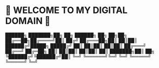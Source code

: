 # 🌌 WELCOME TO MY DIGITAL DOMAIN 🌌  

██████╗ ███████╗██╗ ██╗ ██████╗ ██╗ ██╗██╗ ██╔══██╗██╔════╝██║ ██╔╝ ██╔═══██╗██║ ██║██║ ██████╔╝█████╗ █████╔╝ ██║ ██║██║ ██║██║ ██╔═══╝ ██╔══╝ ██╔═██╗ ██║ ██║██║ ██║██║ ██║ ███████╗██║ ██╗ ╚██████╔╝╚██████╔╝██║ ╚═╝ ╚══════╝╚═╝ ╚═╝ ╚═════╝ ╚═════╝ ╚═╝
